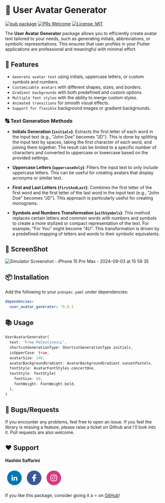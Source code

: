 # 🎨 User Avatar Generator

[![pub package](https://img.shields.io/pub/v/user_avatar_generator.svg?color=success&style=flat-square)](https://pub.dartlang.org/packages/user_avatar_generator)
[![PRs Welcome](https://img.shields.io/badge/PRs-welcome-success.svg?style=flat-square)](https://github.com/HashimSaffarini/user_avatar_generator/pulls)
[![License: MIT](https://img.shields.io/badge/License-MIT-blue.svg)](https://opensource.org/licenses/MIT)

The **User Avatar Generator** package allows you to efficiently create avatar text tailored to your needs, such as generating initials, abbreviations, or symbolic representations. This ensures that user profiles in your Flutter applications are professional and meaningful with minimal effort.

## 🎯 Features
- `Generate avatar text` using initials, uppercase letters, or custom symbols and numbers.
- `Customizable avatars` with different shapes, sizes, and borders.
- `Gradient backgrounds` with both predefined and custom options.
- `Multiple font styles` with the ability to merge custom styles.
- `Animated transitions` for smooth visual effects.
- `Support for flexible` background images or gradient backgrounds.

### 🔠 Text Generation Methods
- **Initials Generation (`initials`)**: Extracts the first letter of each word in the input text (e.g., "John Doe" becomes "JD"). This is done by splitting the input text by spaces, taking the first character of each word, and joining them together. The result can be limited to a specific number of characters and converted to uppercase or lowercase based on the provided settings.

- **Uppercase Letters (`uppercaseOnly`)**: Filters the input text to only include uppercase letters. This can be useful for creating avatars that display acronyms or similar text.

- **First and Last Letters (`firstAndLast`)**: Combines the first letter of the first word and the first letter of the last word in the input text (e.g., "John Doe" becomes "JD"). This approach is particularly useful for creating monograms.

- **Symbols and Numbers Transformation (`withSymbols`)**: This method replaces certain letters and common words with numbers and symbols to create a more stylized or compact representation of the text. For example, "For You" might become "4U". This transformation is driven by a predefined mapping of letters and words to their symbolic equivalents.

## 📸 ScreenShot

![Simulator Screenshot - iPhone 15 Pro Max - 2024-09-03 at 15 59 35](https://github.com/user-attachments/assets/df7aca57-d2c1-44de-a1aa-026fb02b04cb)

## 📦 Installation

Add the following to your `pubspec.yaml` under dependencies:

```yaml
dependencies:
  user_avatar_generator: ^0.0.1
```
## 📚 Usage

```dart
UserAvatarGenerator(
  text: 'Free Palestine🇵🇸',
  shortcutGenerationType: ShortcutGenerationType.initials,
  isUpperCase: true,
  avatarSize: 140,
  avatarBackgroundGradient: AvatarBackgroundGradient.sunsetPastels,
  fontStyle: AvatarFontStyles.concertOne,
  textStyle: TextStyle(
    fontSize: 80,
    fontWeight: FontWeight.bold,
  ),
)
```
## 🐛 Bugs/Requests

If you encounter any problems, feel free to open an issue. If you feel the library is
missing a feature, please raise a ticket on Github and I'll look into it.
Pull requests are also welcome.

## ❤️ Support
#### **Hashim Saffarini**
<p>
<a href="https://linkedin.com/in/hashim-saffarini/"><img src="https://github.com/aritraroy/social-icons/blob/master/linkedin-icon.png?raw=true" width="60"></a>
<a href="https://facebook.com/hashim.saffarini.3/"><img src="https://github.com/aritraroy/social-icons/blob/master/facebook-icon.png?raw=true" width="60"></a>
<a href="https://instagram.com/hashim.saffarini1/"><img src="https://github.com/aritraroy/social-icons/blob/master/instagram-icon.png?raw=true" width="60"></a>
</p>

If you like this package, consider giving it a ⭐️ on [GitHub](https://github.com/HashimSaffarini/user_avatar_generator)!


